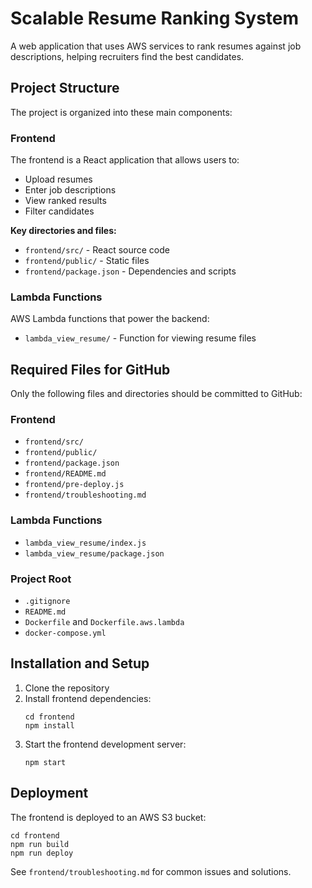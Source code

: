 # Scalable Resume Ranking System

A web application that uses AWS services to rank resumes against job descriptions, helping recruiters find the best candidates.

## Project Structure

The project is organized into these main components:

### Frontend

The frontend is a React application that allows users to:
- Upload resumes
- Enter job descriptions
- View ranked results
- Filter candidates

**Key directories and files:**
- `frontend/src/` - React source code
- `frontend/public/` - Static files
- `frontend/package.json` - Dependencies and scripts

### Lambda Functions

AWS Lambda functions that power the backend:
- `lambda_view_resume/` - Function for viewing resume files

## Required Files for GitHub

Only the following files and directories should be committed to GitHub:

### Frontend
- `frontend/src/`
- `frontend/public/`
- `frontend/package.json`
- `frontend/README.md`
- `frontend/pre-deploy.js`
- `frontend/troubleshooting.md`

### Lambda Functions
- `lambda_view_resume/index.js`
- `lambda_view_resume/package.json`

### Project Root
- `.gitignore`
- `README.md`
- `Dockerfile` and `Dockerfile.aws.lambda`
- `docker-compose.yml`

## Installation and Setup

1. Clone the repository
2. Install frontend dependencies:
   ```
   cd frontend
   npm install
   ```
3. Start the frontend development server:
   ```
   npm start
   ```

## Deployment

The frontend is deployed to an AWS S3 bucket:
```
cd frontend
npm run build
npm run deploy
```

See `frontend/troubleshooting.md` for common issues and solutions. 